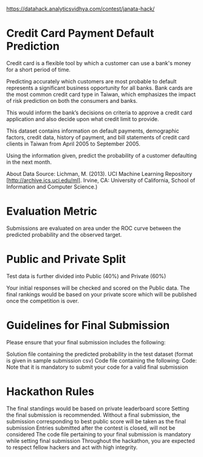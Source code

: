 https://datahack.analyticsvidhya.com/contest/janata-hack/

# Credit Card Payment Default Prediction 
Credit card is a flexible tool
by which a customer can use a bank's money for a short period of time.

Predicting accurately which customers are most probable to default represents a significant business opportunity for all banks. Bank cards are the most common credit card type in Taiwan, which emphasizes the impact of risk prediction on both the consumers and banks. 

This would inform the bank’s decisions on criteria to approve a credit card application and also decide upon what credit limit to provide.


This dataset contains information on default payments, demographic factors, credit data, history of payment, and bill statements of credit card clients in Taiwan from April 2005 to September 2005. 

Using the information given, predict the probability of a customer defaulting in the next month.


About Data Source:
Lichman, M. (2013). UCI Machine Learning Repository [http://archive.ics.uci.edu/ml]. Irvine, CA: University of California, School of Information and Computer Science.)

# Evaluation Metric 
Submissions are evaluated on area under the ROC
curve between the predicted probability and the observed target.


# Public and Private Split 
Test data is further divided into Public
(40%) and Private (60%)

Your initial responses will be checked and scored on the Public data.
The final rankings would be based on your private score which will be published once the competition is over.
 

# Guidelines for Final Submission 
Please ensure that your final
submission includes the following:

Solution file containing the predicted probability in the test dataset (format is given in sample submission csv)
Code file containing the following:
Code: Note that it is mandatory to submit your code for a valid final submission
 

# Hackathon Rules 
The final standings would be based on private
leaderboard score Setting the final submission is recommended. Without a
final submission, the submission corresponding to best public score will
be taken as the final submission Entries submitted after the contest is
closed, will not be considered The code file pertaining to your final
submission is mandatory while setting final submission Throughout the
hackathon, you are expected to respect fellow hackers and act with high
integrity.